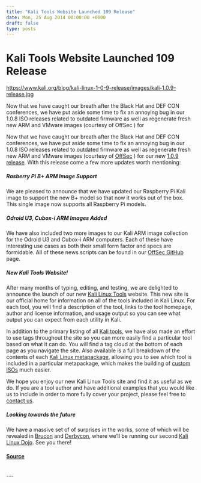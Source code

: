```yaml
---
title: "Kali Tools Website Launched 109 Release"
date: Mon, 25 Aug 2014 00:00:00 +0000
draft: false
type: posts
---
```

# Kali Tools Website Launched 109 Release

https://www.kali.org/blog/kali-linux-1-0-9-release/images/kali-1.0.9-release.jpg



Now that we have caught our breath after the Black Hat and DEF CON conferences, we have put aside some time to fix an annoying bug in our 1.0.8 ISO releases related to outdated firmware as well as regenerate fresh new ARM and VMware images (courtesy of OffSec ) for

Now that we have caught our breath after the Black Hat and DEF CON conferences, we have put aside some time to fix an annoying bug in our 1.0.8 ISO releases related to outdated firmware as well as regenerate fresh new ARM and VMware images (courtesy of [OffSec](https://www.offsec.com/) ) for our new [1.0.9 release](https://www.kali.org/get-kali/#kali-vm). With this release come a few more updates worth mentioning:

##### Rasberry Pi B+ ARM Image Support

We are pleased to announce that we have updated our Raspberry Pi Kali image to support the new B+ model so that now it works out of the box. This single image now supports all Raspberry Pi models.

##### Odroid U3, Cubox-i ARM Images Added

We have also included two more images to our Kali ARM image collection for the Odroid U3 and Cubox-i ARM computers. Each of these have interesting use cases as both their small form factor and specs are formidable. All of these news scripts can be found in our [OffSec GitHub](https://gitlab.com/kalilinux/build-scripts/kali-arm) page.

##### New Kali Tools Website!

After many months of typing, editing, and testing, we are delighted to announce the launch of our new [Kali Linux Tools](https://www.kali.org/tools/) website. This new site is our official home for information on all of the tools included in Kali Linux. For each tool, you will find a description of the tool, links to the tool homepage, author and license information, and usage output so you can see what output you can expect from each utility in Kali.

In addition to the primary listing of all [Kali tools](https://www.kali.org/tools/), we have also made an effort to use tags throughout the site so you can more easily find a particular tool based on what it can do. You will find a tag cloud at the bottom of each page as you navigate the site. Also available is a full breakdown of the contents of each [Kali Linux metapackage](https://www.kali.org/docs/general-use/metapackages/), allowing you to see which tool is included in a particular metapackage, which makes the building of [custom ISOs](https://www.kali.org/docs/development/live-build-a-custom-kali-iso/) much easier.

We hope you enjoy our new Kali Linux Tools site and find it as useful as we do. If you are a tool author and have additional examples that you would like us to include in order to more fully cover your project, please feel free to [contact us](https://www.kali.org/contact/).

##### Looking towards the future

We have a massive set of of surprises in the works, some of which will be revealed in [Brucon](http://2014.brucon.org/index.php/Training_Kali_Linux_Dojo) and [Derbycon](https://www.derbycon.com/2014/08/11/kali-linux-dojo-at-derbycon/), where we’ll be running our second [Kali Linux Dojo](https://www.kali.org/docs/development/dojo-mastering-live-build/). See you there!

#### [Source](https://www.kali.org/blog/kali-linux-1-0-9-release/)

<br/>
---
